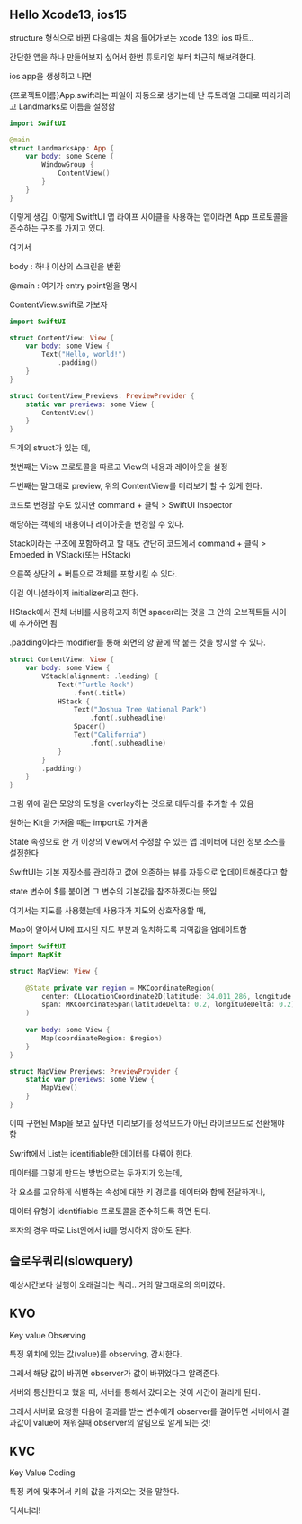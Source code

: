 ## Hello Xcode13, ios15

structure 형식으로 바뀐 다음에는 처음 들어가보는 xcode 13의 ios 파트..

간단한 앱을 하나 만들어보자 싶어서 한번 튜토리얼 부터 차근히 해보려한다.

ios app을 생성하고 나면 

{프로젝트이름}App.swift라는 파일이 자동으로 생기는데 난 튜토리얼 그대로 따라가려고 Landmarks로 이름을 설정함

```swift
import SwiftUI

@main
struct LandmarksApp: App {
    var body: some Scene {
        WindowGroup {
            ContentView()
        }
    }
}
```

이렇게 생김. 이렇게 SwitftUI 앱 라이프 사이클을 사용하는 앱이라면 App 프로토콜을 준수하는 구조를 가지고 있다. 

여기서 

body : 하나 이상의 스크린을 반환

@main : 여기가 entry point임을 명시

ContentView.swift로 가보자

```swift
import SwiftUI

struct ContentView: View {
    var body: some View {
        Text("Hello, world!")
            .padding()
    }
}

struct ContentView_Previews: PreviewProvider {
    static var previews: some View {
        ContentView()
    }
}
```

두개의 struct가 있는 데,

첫번째는 View 프로토콜을 따르고 View의 내용과 레이아웃을 설정

두번째는 말그대로 preview, 위의 ContentView를 미리보기 할 수 있게 한다.

코드로 변경할 수도 있지만 command + 클릭 > SwiftUI Inspector

해당하는 객체의 내용이나 레이아웃을 변경할 수 있다. 

Stack이라는 구조에 포함하려고 할 때도 간단히 코드에서 command + 클릭 > Embeded in VStack(또는 HStack)

오른쪽 상단의 + 버튼으로 객체를 포함시킬 수 있다.

이걸 이니셜라이저 initializer라고 한다.

HStack에서 전체 너비를 사용하고자 하면 spacer라는 것을 그 안의 오브젝트들 사이에 추가하면 됨

.padding이라는 modifier를 통해 화면의 양 끝에 딱 붙는 것을 방지할 수 있다.

```swift
struct ContentView: View {
    var body: some View {
        VStack(alignment: .leading) {
            Text("Turtle Rock")
                .font(.title)
            HStack {
                Text("Joshua Tree National Park")
                    .font(.subheadline)
                Spacer()
                Text("California")
                    .font(.subheadline)
            }
        }
        .padding()
    }
}
```

그림 위에 같은 모양의 도형을 overlay하는 것으로 테두리를 추가할 수 있음

원하는 Kit을 가져올 때는 import로 가져옴

State 속성으로 한 개 이상의 View에서 수정할 수 있는 앱 데이터에 대한 정보 소스를 설정한다

SwiftUI는 기본 저장소를 관리하고 값에 의존하는 뷰를 자동으로 업데이트해준다고 함

state 변수에 $를 붙이면 그 변수의 기본값을 참조하겠다는 뜻임

여기서는 지도를 사용했는데 사용자가 지도와 상호작용할 때, 

Map이 알아서 UI에 표시된 지도 부분과 일치하도록 지역값을 업데이트함

```swift
import SwiftUI
import MapKit

struct MapView: View {
    
    @State private var region = MKCoordinateRegion(
        center: CLLocationCoordinate2D(latitude: 34.011_286, longitude: -116.166_868),
        span: MKCoordinateSpan(latitudeDelta: 0.2, longitudeDelta: 0.2)
    )
    
    var body: some View {
        Map(coordinateRegion: $region)
    }
}

struct MapView_Previews: PreviewProvider {
    static var previews: some View {
        MapView()
    }
}
```

이때 구현된 Map을 보고 싶다면 미리보기를 정적모드가 아닌 라이브모드로 전환해야 함

Swrift에서 List는 identifiable한 데이터를 다뤄야 한다.

데이터를 그렇게 만드는 방법으로는 두가지가 있는데,

각 요소를 고유하게 식별하는 속성에 대한 키 경로를 데이터와 함께 전달하거나,

데이터 유형이 identifiable 프로토콜을 준수하도록 하면 된다.

후자의 경우 따로 List안에서 id를 명시하지 않아도 된다.

## 슬로우쿼리(slowquery)

예상시간보다 실행이 오래걸리는 쿼리.. 거의 말그대로의 의미였다.

## KVO

Key value Observing

특정 위치에 있는 값(value)를 observing, 감시한다.

그래서 해당 값이 바뀌면 observer가 값이 바뀌었다고 알려준다.

서버와 통신한다고 했을 때, 서버를 통해서 갔다오는 것이 시간이 걸리게 된다.

그래서 서버로 요청한 다음에 결과를 받는 변수에게 observer를 걸어두면 서버에서 결과값이 value에 채워질때 observer의 알림으로 알게 되는 것!

## KVC

Key Value Coding

특정 키에 맞추어서 키의 값을 가져오는 것을 말한다.

딕셔너리!
